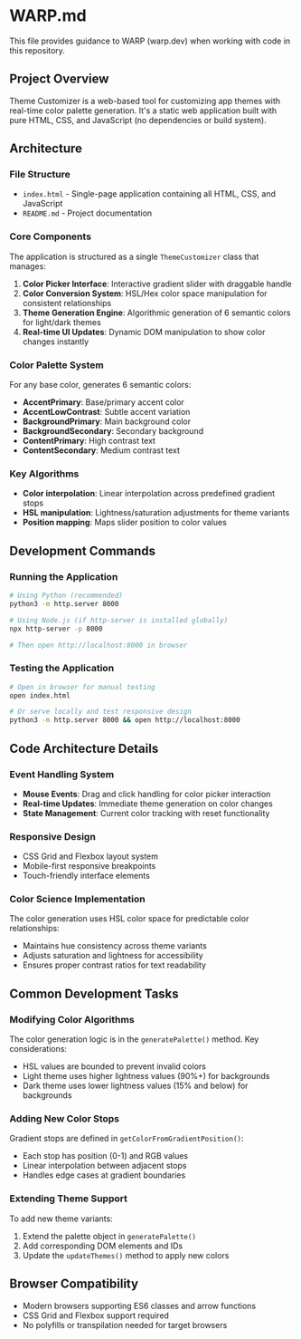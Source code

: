 # WARP.md

This file provides guidance to WARP (warp.dev) when working with code in this repository.

## Project Overview

Theme Customizer is a web-based tool for customizing app themes with real-time color palette generation. It's a static web application built with pure HTML, CSS, and JavaScript (no dependencies or build system).

## Architecture

### File Structure
- `index.html` - Single-page application containing all HTML, CSS, and JavaScript
- `README.md` - Project documentation

### Core Components
The application is structured as a single `ThemeCustomizer` class that manages:

1. **Color Picker Interface**: Interactive gradient slider with draggable handle
2. **Color Conversion System**: HSL/Hex color space manipulation for consistent relationships
3. **Theme Generation Engine**: Algorithmic generation of 6 semantic colors for light/dark themes
4. **Real-time UI Updates**: Dynamic DOM manipulation to show color changes instantly

### Color Palette System
For any base color, generates 6 semantic colors:
- **AccentPrimary**: Base/primary accent color
- **AccentLowContrast**: Subtle accent variation
- **BackgroundPrimary**: Main background color  
- **BackgroundSecondary**: Secondary background
- **ContentPrimary**: High contrast text
- **ContentSecondary**: Medium contrast text

### Key Algorithms
- **Color interpolation**: Linear interpolation across predefined gradient stops
- **HSL manipulation**: Lightness/saturation adjustments for theme variants
- **Position mapping**: Maps slider position to color values

## Development Commands

### Running the Application
```bash
# Using Python (recommended)
python3 -m http.server 8000

# Using Node.js (if http-server is installed globally)
npx http-server -p 8000

# Then open http://localhost:8000 in browser
```

### Testing the Application
```bash
# Open in browser for manual testing
open index.html

# Or serve locally and test responsive design
python3 -m http.server 8000 && open http://localhost:8000
```

## Code Architecture Details

### Event Handling System
- **Mouse Events**: Drag and click handling for color picker interaction
- **Real-time Updates**: Immediate theme generation on color changes
- **State Management**: Current color tracking with reset functionality

### Responsive Design
- CSS Grid and Flexbox layout system
- Mobile-first responsive breakpoints
- Touch-friendly interface elements

### Color Science Implementation
The color generation uses HSL color space for predictable color relationships:
- Maintains hue consistency across theme variants
- Adjusts saturation and lightness for accessibility
- Ensures proper contrast ratios for text readability

## Common Development Tasks

### Modifying Color Algorithms
The color generation logic is in the `generatePalette()` method. Key considerations:
- HSL values are bounded to prevent invalid colors
- Light theme uses higher lightness values (90%+) for backgrounds
- Dark theme uses lower lightness values (15% and below) for backgrounds

### Adding New Color Stops
Gradient stops are defined in `getColorFromGradientPosition()`:
- Each stop has position (0-1) and RGB values
- Linear interpolation between adjacent stops
- Handles edge cases at gradient boundaries

### Extending Theme Support
To add new theme variants:
1. Extend the palette object in `generatePalette()`
2. Add corresponding DOM elements and IDs
3. Update the `updateThemes()` method to apply new colors

## Browser Compatibility
- Modern browsers supporting ES6 classes and arrow functions
- CSS Grid and Flexbox support required
- No polyfills or transpilation needed for target browsers
